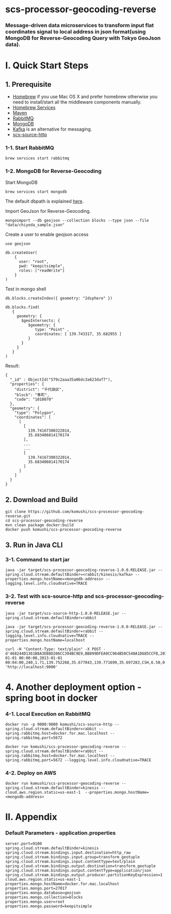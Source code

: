 # scs-processor-geocoding-reverse
### Message-driven data microservices to transform input flat coordinates signal to local address in json format(using MongoDB for Reverse-Geocoding Query with Tokyo GeoJson data).

# I. Quick Start Steps 
## 1. Prerequisite

* [Homebrew](http://brew.sh/) if you use Mac OS X and prefer homebrew otherwise you need to install/start all the middleware components manually.
* [Homebrew Services](https://github.com/Homebrew/homebrew-services)
* [Maven](http://brewformulas.org/Maven)
* [RabbitMQ](http://brewformulas.org/Rabbitmq)
* [MongoDB](http://brewformulas.org/Mongodb)
* [Kafka](http://brewformulas.org/Kafka) is an alternative for messaging.
* [scs-source-http](https://github.com/komushi/scs-source-http)

### 1-1. Start RabbitMQ
```
brew services start rabbitmq
```

### 1-2. MongoDB for Reverse-Geocoding

Start MongoDB
```
brew services start mongodb
```
The default dbpath is explained [here](https://gist.github.com/subfuzion/9630872).

Import GeoJson for Reverse-Geocoding.
```
mongoimport --db geojson --collection blocks --type json --file "data/chiyoda_sample.json"
```

Create a user to enable geojson access
```
use geojson

db.createUser(
    {
      user: "root",
      pwd: "keepitsimple",
      roles: ["readWrite"]
    }
) 
```

Test in mongo shell
```
db.blocks.createIndex({ geometry: "2dsphere" })

db.blocks.find(
   {
     geometry: {
       $geoIntersects: {
          $geometry: {
             type: "Point" ,
             coordinates: [ 139.743317, 35.682955 ]
          }
       }
     }
   }
)
```

Result:
```
{
  "_id" : ObjectId("579c2aaa35a06dc3a623daf7"),
  "properties": {
    "district": "千代田区",
    "block": "隼町",
    "code": "1010070"
  },
  "geometry": {
    "type": "Polygon",
    "coordinates": [
      [
        [
          139.74167300322014,
          35.683406014170174
        ],
        ...
        ...
        [
          139.74167300322014,
          35.683406014170174
        ]
      ]
    ]
  }
}
```

## 2. Download and Build

```
git clone https://github.com/komushi/scs-processor-geocoding-reverse.git
cd scs-processor-geocoding-reverse
mvn clean package docker:build
docker push komushi/scs-processor-geocoding-reverse
```

## 3. Run in Java CLI
### 3-1. Command to start jar
```
java -jar target/scs-processor-geocoding-reverse-1.0.0.RELEASE.jar --spring.cloud.stream.defaultBinder=<rabbit/kinesis/kafka> --properties.mongo.hostName=<mongodb-address> --logging.level.info.cloudnative=TRACE
```

### 3-2. Test with scs-source-http and scs-processor-geocoding-reverse
```
java -jar target/scs-source-http-1.0.0-RELEASE.jar --spring.cloud.stream.defaultBinder=rabbit 

java -jar target/scs-processor-geocoding-reverse-1.0.0-RELEASE.jar --spring.cloud.stream.defaultBinder=rabbit --logging.level.info.cloudnative=TRACE --properties.mongo.hostName=localhost

curl -H "Content-Type: text/plain" -X POST -d'468244D1361B8A3EB8D206CC394BC9E9,BB899DFEA9CC964B50C540A1D685CCFB,2013-01-01 00:00:00,2013-01-01 00:04:00,240,1.71,139.752268,35.677043,139.771699,35.697283,CSH,6.50,0.50,0.50,0.00,0.00,7.50' 'http://localhost:9000'
```

# 4. Another deployment option - spring boot in docker

### 4-1. Local Execution on RabbitMQ
```
docker run -p 9000:9000 komushi/scs-source-http --spring.cloud.stream.defaultBinder=rabbit --spring.rabbitmq.host=docker.for.mac.localhost --spring.rabbitmq.port=5672

docker run komushi/scs-processor-geocoding-reverse --spring.cloud.stream.defaultBinder=rabbit --spring.rabbitmq.host=docker.for.mac.localhost --spring.rabbitmq.port=5672 --logging.level.info.cloudnative=TRACE
```

### 4-2. Deploy on AWS
```
docker run komushi/scs-processor-geocoding-reverse --spring.cloud.stream.defaultBinder=kinesis --cloud.aws.region.static=us-east-1  --properties.mongo.hostName=<mongodb-address>
```

# II. Appendix
### Default Parameters - application.properties
```
server.port=9100
spring.cloud.stream.defaultBinder=kinesis
spring.cloud.stream.bindings.input.destination=http_raw
spring.cloud.stream.bindings.input.group=transform_geotuple
spring.cloud.stream.bindings.input.contentType=text/plain
spring.cloud.stream.bindings.output.destination=transform_geotuple
spring.cloud.stream.bindings.output.contentType=application/json
spring.cloud.stream.bindings.output.producer.partitionKeyExpression=1
cloud.aws.region.static=us-east-1
properties.mongo.hostName=docker.for.mac.localhost
properties.mongo.port=27017
properties.mongo.database=geojson
properties.mongo.collection=blocks
properties.mongo.user=root
properties.mongo.password=keepitsimple
```